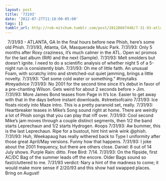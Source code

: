 ```yaml
---
layout: post
title: '73193'
date: '2012-07-27T11:18:00-05:00'
tags: []
tumblr_url: http://rob-mitchum.tumblr.com/post/28128667440/7-31-93-atlanta-ga-in-the-final-hours-before
---
```

 
7/31/93 - ATLANTA, GA
In the final hours before new Phish, here’s some old Phish. 7/31/93, Atlanta, GA, Masquerade Music Park. 
7/31/93: Only 5 months after Roxy craziness, it’s much calmer in the ATL. Open w/ promos for the last album (Rift) and the next (Sample). 
7/31/93: Melt smolders but doesn’t ignite. I need to do a scientific analysis of whether night 5 of a 5-night run is consistently blah. 
7/31/93: Oh me of little faith. An unusual Foam, with scratchy intro and stretched-out quiet jamming, brings a little novelty. 
7/31/93: “Get some cold water or something.” #treytalks #treyadvice 
7/31/93: No 2001 for the second time since it’s debut in favor of a pre-chanting Wilson. Gets weird for about 2 seconds before > Jim. 
7/31/93: More James Bond teases from Page in It’s Ice. Easier to get away with that in the days before instant downloads. #streetsofcairo 
7/31/93: Ice floats nicely into Maze intro. This is a pretty paranoid set, really. 
7/31/93: Heartbreaker teases in Mike’s Song sound right at home. There are weirdly a lot of Phish songs that you can play that riff over. 
7/31/93: Cool second Mike’s jam moves through a couple distinct segments, then 1/2 the band starts Leprechaun and 1/2 starts Hydrogen. #oops 
7/31/93: Aw bummer, this is the last Leprechaun. Ripe for a bustout, hint hint wink wink @phish. 
7/31/93: Huh, Weekapaug has really withered back to Type I uniformity after those great April/May versions. Funny how that happens. 
7/31/93: I joke about the 2001 frequency, but there are others close. Daniel: 8 out of 14 July shows. Purple Rain: ditto. Free Bird: 7/14. 
7/31/93: On the flipside, first AC/DC Bag of the summer leads off the encore. Older Bags sound so fast/cluttered to me. 
7/31/93 verdict: Nary a hint of the madness to come; it would make more sense if 2/20/93 and this show had swapped places. Bring on August! 
